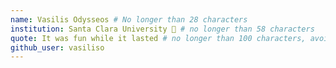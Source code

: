 ```yaml
---
name: Vasilis Odysseos # No longer than 28 characters
institution: Santa Clara University 🚩 # no longer than 58 characters
quote: It was fun while it lasted # no longer than 100 characters, avoid using quotes(") to guarantee the format remains the same.
github_user: vasiliso
---
```

